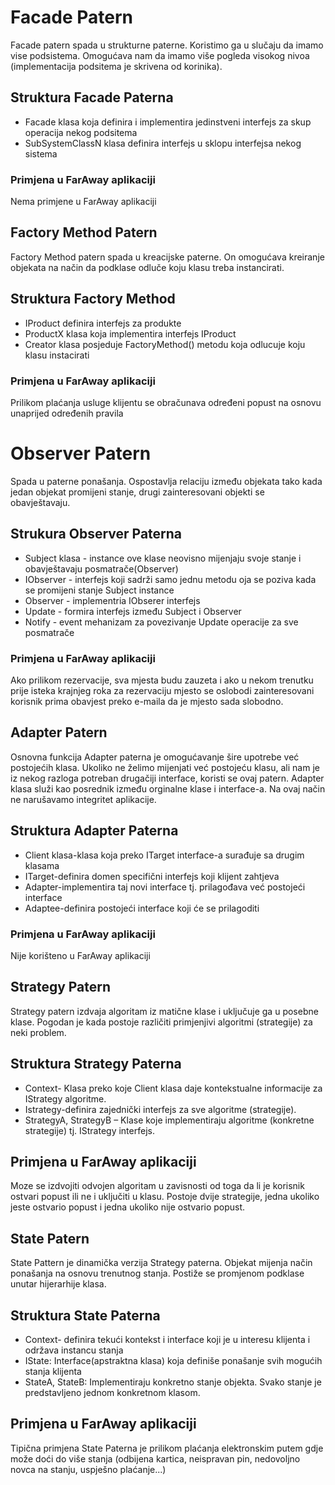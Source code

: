 # Facade Patern #

Facade patern spada u strukturne paterne. Koristimo ga u slučaju da imamo vise podsistema. 
Omogućava nam da imamo više pogleda visokog nivoa (implementacija podsitema je skrivena od korinika).

## Struktura Facade Paterna ##
* Facade klasa koja definira i implementira jedinstveni interfejs za skup operacija nekog podsitema
* SubSystemClassN klasa definira interfejs u sklopu interfejsa nekog sistema

### Primjena u FarAway aplikaciji ###
Nema primjene u FarAway aplikaciji

## Factory Method Patern ##

Factory Method patern spada u kreacijske paterne. On omogućava kreiranje objekata na način da podklase 
odluče koju klasu treba instancirati.

## Struktura Factory Method ##

* IProduct definira interfejs za produkte
* ProductX klasa koja implementira interfejs IProduct
* Creator klasa posjeduje FactoryMethod() metodu koja odlucuje koju klasu instacirati

### Primjena u FarAway aplikaciji ###
Prilikom plaćanja usluge klijentu se obračunava određeni popust na osnovu unaprijed određenih pravila

# Observer Patern #

Spada u paterne ponašanja. Ospostavlja relaciju između objekata tako kada jedan objekat
promijeni stanje, drugi zainteresovani objekti se obavještavaju.

## Strukura Observer Paterna ##

* Subject klasa - instance ove klase neovisno mijenjaju svoje stanje i obavještavaju posmatrače(Observer)
* IObserver - interfejs koji sadrži samo jednu metodu oja se poziva kada se promijeni stanje Subject instance
* Observer - implementria IObserer interfejs
* Update - formira interfejs između Subject i Observer
* Notify - event mehanizam za povezivanje Update operacije za sve posmatrače

### Primjena u FarAway aplikaciji ### 
Ako prilikom rezervacije, sva mjesta budu zauzeta i ako u nekom trenutku prije isteka
krajnjeg roka za rezervaciju mjesto se oslobodi zainteresovani korisnik prima obavjest preko 
e-maila da je mjesto sada slobodno.

## Adapter Patern ##
Osnovna funkcija Adapter paterna je omogućavanje šire upotrebe već postojećih klasa. Ukoliko ne želimo mijenjati već postojeću klasu, ali nam je iz nekog razloga potreban drugačiji interface, koristi se ovaj patern. Adapter klasa služi kao posrednik između orginalne klase i interface-a. Na ovaj način ne narušavamo integritet aplikacije.

## Struktura Adapter Paterna ##
* Client klasa-klasa koja preko ITarget interface-a surađuje sa drugim klasama
* ITarget-definira domen specifični interfejs koji klijent zahtjeva
* Adapter-implementira taj novi interface tj. prilagođava već postojeći interface
* Adaptee-definira postojeći interface koji će se prilagoditi

### Primjena u FarAway aplikaciji ###
Nije korišteno u FarAway aplikaciji

## Strategy Patern ##
Strategy patern izdvaja algoritam iz matične klase i uključuje ga u posebne klase. Pogodan je kada postoje različiti primjenjivi algoritmi (strategije) za neki problem.

## Struktura Strategy Paterna ##
* Context- Klasa preko koje Client klasa daje kontekstualne informacije za IStrategy algoritme. 
* Istrategy-definira zajednički interfejs za sve algoritme (strategije). 
* StrategyA, StrategyB – Klase koje implementiraju algoritme (konkretne strategije) tj. IStrategy interfejs.

## Primjena u FarAway aplikaciji ##
Moze se izdvojiti odvojen algoritam u zavisnosti od toga da li je korisnik ostvari popust ili ne i uključiti u klasu. Postoje dvije strategije, jedna ukoliko jeste ostvario popust i jedna ukoliko nije ostvario popust.

## State Patern ##
State Pattern je dinamička verzija Strategy paterna. Objekat mijenja način ponašanja na osnovu trenutnog stanja. Postiže se promjenom podklase unutar hijerarhije klasa.

## Struktura State Paterna ##
* Context- definira tekući kontekst i interface koji je u interesu klijenta i održava instancu stanja
* IState: Interface(apstraktna klasa) koja definiše ponašanje svih mogućih stanja klijenta
* StateA, StateB: Implementiraju konkretno stanje objekta. Svako stanje je predstavljeno jednom konkretnom klasom.

## Primjena u FarAway aplikaciji ##

Tipična primjena State Paterna je prilikom plaćanja elektronskim putem gdje može doći do više stanja (odbijena kartica, neispravan pin, nedovoljno novca na stanju, uspješno plaćanje...)

